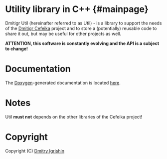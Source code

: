 Utility library in C++ {#mainpage}
==================================

Dmitigr Util (hereinafter referred to as Util) - is a library to support the
needs of the [Dmitigr Cefeika][dmitigr_cefeika] project and to store
a (potentially) reusable code to share it out, but may be useful for other
projects as well.

**ATTENTION, this software is constantly evolving and the API is a subject to
change!**

Documentation
=============

The [Doxygen]-generated documentation is located [here][dmitigr_util_doc].

Notes
=====

Util **must not** depends on the other libraries of the Cefeika project!

Copyright
=========

Copyright (C) [Dmitry Igrishin][dmitigr_mail]

[dmitigr_mail]: mailto:dmitigr@gmail.com
[dmitigr_cefeika]: https://github.com/dmitigr/cefeika.git
[dmitigr_util_doc]: http://dmitigr.ru/en/projects/cefeika/util/doc/

[Doxygen]: http://doxygen.org/
